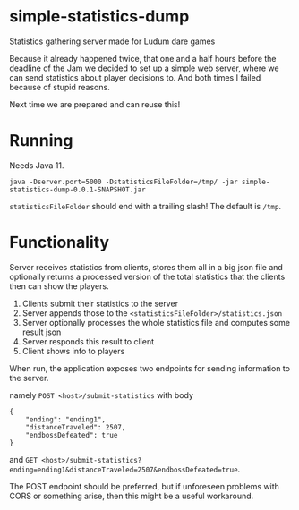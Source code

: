 # simple-statistics-dump
Statistics gathering server made for Ludum dare games

Because it already happened twice, that one and a half hours before the deadline of the Jam we decided to set up 
a simple web server, where we can send statistics about player decisions to. And both times I failed because 
of stupid reasons. 

Next time we are prepared and can reuse this!

# Running

Needs Java 11.

    java -Dserver.port=5000 -DstatisticsFileFolder=/tmp/ -jar simple-statistics-dump-0.0.1-SNAPSHOT.jar
    
`statisticsFileFolder` should end with a trailing slash! The default is `/tmp`.

# Functionality

Server receives statistics from clients, stores them all in a big json file and 
optionally returns a processed version of the total statistics that the clients 
then can show the players.

1. Clients submit their statistics to the server
2. Server appends those to the `<statisticsFileFolder>/statistics.json`
3. Server optionally processes the whole statistics file and computes some result json
4. Server responds this result to client
5. Client shows info to players

When run, the application exposes two endpoints for sending information to the server.

namely `POST <host>/submit-statistics` with body
```
{
    "ending": "ending1",
    "distanceTraveled": 2507,
    "endbossDefeated": true
}
```
    
and `GET <host>/submit-statistics?ending=ending1&distanceTraveled=2507&endbossDefeated=true`.

The POST endpoint should be preferred, but if unforeseen problems with CORS or something arise, 
then this might be a useful workaround.

